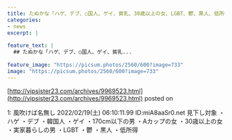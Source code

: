 ```yaml
---
title: たぬかな「ハゲ、デブ、○国人、ゲイ、貧乳、30歳以上の女、LGBT、鬱、黒人、低所得に人権無し」
categories:
- news
excerpt: |
  
feature_text: |
  ## たぬかな「ハゲ、デブ、○国人、ゲイ、貧乳...
  
feature_image: "https://picsum.photos/2560/600?image=733"
image: "https://picsum.photos/2560/600?image=733"
---
```


[http://vipsister23.com/archives/9969523.html](http://vipsister23.com/archives/9969523.html)
posted on 

<!--more-->

1: 風吹けば名無し 2022/02/19(土) 06:10:11.99 ID:miA8aaSr0.net 見下し対象 ・ハゲ ・デブ ・韓国人 ・ゲイ ・170cm以下の男 ・Aカップの女 ・30歳以上の女 ・実家暮らしの男 ・LGBT ・鬱 ・黒人 ・低所得
